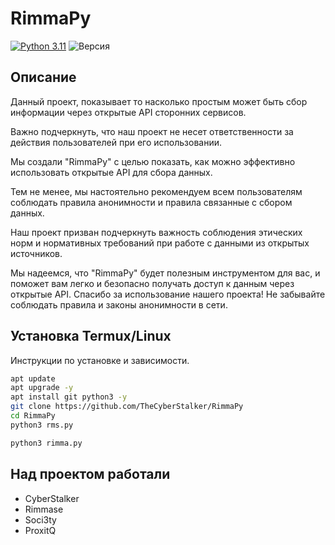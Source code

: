 # RimmaPy

[![Python 3.11](https://img.shields.io/badge/python-3.11-blue.svg)](https://www.python.org/downloads/release/python-3110/)
![Версия](https://img.shields.io/badge/version-1.0.0-blue.svg)

## Описание

  Данный проект, показывает то
  насколько простым может быть сбор информации 
  через открытые API сторонних сервисов. 
  
  Важно подчеркнуть, что наш проект не несет ответственности
  за действия пользователей при его использовании.
  
  Мы создали "RimmaPy" с целью показать, как можно
  эффективно использовать открытые API для сбора данных.
  
  Тем не менее, мы настоятельно рекомендуем всем пользователям
  соблюдать правила анонимности и правила связанные с сбором данных.
  
  Наш проект призван подчеркнуть важность соблюдения этических норм
  и нормативных требований при работе с данными из открытых источников.
  
  Мы надеемся, что "RimmaPy" будет полезным инструментом для вас, и поможет
  вам легко и безопасно получать доступ к данным через открытые API.
  Спасибо за использование нашего проекта!
  Не забывайте соблюдать правила и законы анонимности в сети.

## Установка Termux/Linux

Инструкции по установке и зависимости.

```bash
apt update
apt upgrade -y
apt install git python3 -y
git clone https://github.com/TheCyberStalker/RimmaPy
cd RimmaPy
python3 rms.py

python3 rimma.py
```

## Над проектом работали
- CyberStalker
- Rimmase
- Soci3ty
- ProxitQ

